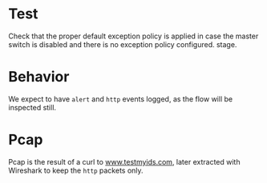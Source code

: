 # Test

Check that the proper default exception policy is applied in case the master
switch is disabled and there is no exception policy configured.
stage.

# Behavior

We expect to have ``alert`` and ``http`` events logged, as the flow will
be inspected still.

# Pcap

Pcap is the result of a curl to www.testmyids.com, later extracted with
Wireshark to keep the ``http`` packets only.
